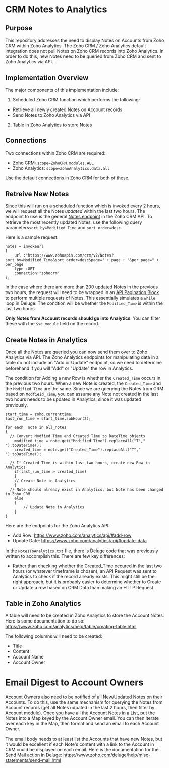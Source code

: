 # CRM Notes to Analytics
## Purpose
This repository addresses the need to display Notes on Accounts from Zoho CRM within Zoho Analytics. The Zoho CRM / Zoho Analytics default integration does not pull Notes on Zoho CRM records into Zoho Analytics. In order to do this, new Notes need to be queried from Zoho CRM and sent to Zoho Analytics via API.

## Implementation Overview
The major components of this implementation include:
1. Scheduled Zoho CRM function which performs the following:
  - Retrieve all newly created Notes on Account records
  - Send Notes to Zoho Analytics via API
2. Table in Zoho Analytics to store Notes

## Connections
Two connections within Zoho CRM are required:
- Zoho CRM: `scope=ZohoCRM.modules.ALL`
- Zoho Analytics: `scope=ZohoAnalytics.data.all`

Use the default connections in Zoho CRM for both of these.

## Retreive New Notes
Since this will run on a scheduled function which is invoked every 2 hours, we will request all the Notes *updated* within the last two hours. 
The endpoint to use is the general [Notes endpoint](zoho.com/crm/developer/docs/api/v2/get-notes.html) in the Zoho CRM API. To retrieve the most recently updated Notes, use the following query parameters`sort_by=Modified_Time` and `sort_order=desc`.

Here is a sample request:
```
notes = invokeurl
[
	url :"https://www.zohoapis.com/crm/v2/Notes?sort_by=Modified_Time&sort_order=desc&page=" + page + "&per_page=" + per_page
	type :GET
	connection:"zohocrm"
];
```

In the case where there are more than 200 updated Notes in the previous two hours, the request will need to be wrapped in an [API Pagination Block](https://github.com/TheWorkflowAcademy/api-pagination-zohocrm) to perform multiple requests of Notes. This essentially simulates a `while` loop in Deluge. The condtion will be whether the `Modified_Time` is within the last two hours.

**Only Notes from Account records should go into Analytics**. You can filter these with the `$se_module` field on the record.

## Create Notes in Analytics
Once all the Notes are queried you can now send them over to Zoho Analytics via API. The Zoho Analytics endpoints for manipulating data in a table do not include an "Add or Update" endpoint, so we need to determine beforehand if you will "Add" or "Update" the row in Analytics.

The condition for Adding a new Row is whether the `Created_Time` occurs in the previous two hours. When a new Note is created, the `Created_Time` and the `Modified_Time` are the same. Since we are querying the Notes from CRM based on `Modfieid_Time`, you can assume any Note not created in the last two hours needs to be updated in Analytics, since it was updated previously.

```
start_time = zoho.currenttime;
last_run_time = start_time.subHour(2);

for each  note in all_notes
{
  // Convert Modfied Time and Created Time to DateTime objects
	modified_time = note.get("Modified_Time").replaceAll("T"," ").toDateTime();
	created_time = note.get("Created_Time").replaceAll("T"," ").toDateTime();
  
  // If Created Time is within last two hours, create new Row in Analytics
	if(last_run_time > created_time)
	{
    // Create Note in Analytics
	}
  // Note should already exist in Analytics, but Note has been changed in Zoho CRM
	else
	{
		// Update Note in Analytics
	}
}
```

Here are the endpoints for the Zoho Analytics API:
- Add Row: https://www.zoho.com/analytics/api/#add-row
- Update Date: https://www.zoho.com/analytics/api/#update-data


In the `NotesToAnalytics.txt` file, there is Deluge code that was previously written to accomplish this. There are few key differences:
- Rather than checking whether the Created_Time occured in the last two hours (or whatever timeframe is chosen), an API Request was sent to Analytics to check if the record already exists. This might still be the right approach, but it is probably easier to determine whether to Create or Update a row based on CRM Data than making an HTTP Request. 


## Table in Zoho Analytics
A table will need to be created in Zoho Analytics to store the Account Notes. Here is some documentation to do so: https://www.zoho.com/analytics/help/table/creating-table.html

The following columns will need to be created:
- Title
- Content
- Account Name
- Account Owner


# Email Digest to Account Owners
Account Owners also need to be notified of all New/Updated Notes on their Accounts. To do this, use the same mechanism for querying the Notes from Account records (get all Notes udpated in the last 2 hours, then filter by Account module). Once you have all the Account Notes in a List, put the Notes into a Map keyed by the Account Owner email. You can then iterate over each key in the Map, then format and send an email to each Account Owner.

The email body needs to at least list the Accounts that have new Notes, but it would be excellent if each Note's content with a link to the Account in CRM could be displayed on each email. Here is the documentation for the Send Mail action in Deluge: https://www.zoho.com/deluge/help/misc-statements/send-mail.html

